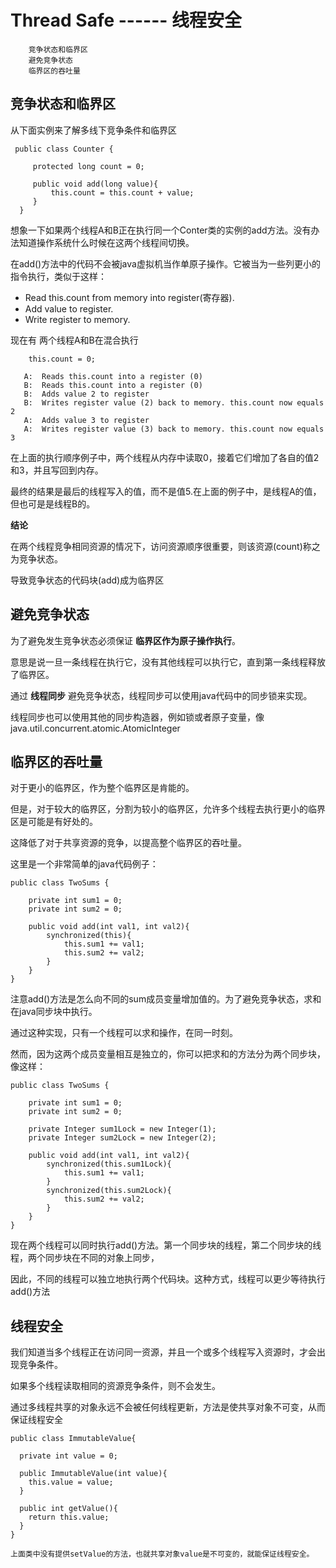 #  Thread Safe  ------ 线程安全

		竞争状态和临界区
		避免竞争状态
		临界区的吞吐量


## 竞争状态和临界区

从下面实例来了解多线下竞争条件和临界区
```
 public class Counter {

     protected long count = 0;

     public void add(long value){
         this.count = this.count + value;
     }
  }
```

想象一下如果两个线程A和B正在执行同一个Conter类的实例的add方法。没有办法知道操作系统什么时候在这两个线程间切换。

在add()方法中的代码不会被java虚拟机当作单原子操作。它被当为一些列更小的指令执行，类似于这样：

* Read this.count from memory into register(寄存器).
* Add value to register.
* Write register to memory.

现在有 两个线程A和B在混合执行

```
    this.count = 0;

   A:  Reads this.count into a register (0)
   B:  Reads this.count into a register (0)
   B:  Adds value 2 to register
   B:  Writes register value (2) back to memory. this.count now equals 2
   A:  Adds value 3 to register
   A:  Writes register value (3) back to memory. this.count now equals 3
```

在上面的执行顺序例子中，两个线程从内存中读取0，接着它们增加了各自的值2和3，并且写回到内存。

最终的结果是最后的线程写入的值，而不是值5.在上面的例子中，是线程A的值，但也可是是线程B的。

**结论**

在两个线程竞争相同资源的情况下，访问资源顺序很重要，则该资源(count)称之为竞争状态。

导致竞争状态的代码块(add)成为临界区

## 避免竞争状态

为了避免发生竞争状态必须保证 **临界区作为原子操作执行**。

意思是说一旦一条线程在执行它，没有其他线程可以执行它，直到第一条线程释放了临界区。

通过 **线程同步** 避免竞争状态，线程同步可以使用java代码中的同步锁来实现。

线程同步也可以使用其他的同步构造器，例如锁或者原子变量，像java.util.concurrent.atomic.AtomicInteger

## 临界区的吞吐量

对于更小的临界区，作为整个临界区是肯能的。

但是，对于较大的临界区，分割为较小的临界区，允许多个线程去执行更小的临界区是可能是有好处的。

这降低了对于共享资源的竞争，以提高整个临界区的吞吐量。 

这里是一个非常简单的java代码例子：

```
public class TwoSums {

    private int sum1 = 0;
    private int sum2 = 0;

    public void add(int val1, int val2){
        synchronized(this){
            this.sum1 += val1;   
            this.sum2 += val2;
        }
    }
}
```

注意add()方法是怎么向不同的sum成员变量增加值的。为了避免竞争状态，求和在java同步块中执行。

通过这种实现，只有一个线程可以求和操作，在同一时刻。 

然而，因为这两个成员变量相互是独立的，你可以把求和的方法分为两个同步块，像这样：

```
public class TwoSums {

    private int sum1 = 0;
    private int sum2 = 0;

    private Integer sum1Lock = new Integer(1);
    private Integer sum2Lock = new Integer(2);

    public void add(int val1, int val2){
        synchronized(this.sum1Lock){
            this.sum1 += val1;   
        }
        synchronized(this.sum2Lock){
            this.sum2 += val2;
        }
    }
}

```

现在两个线程可以同时执行add()方法。第一个同步块的线程，第二个同步块的线程，两个同步块在不同的对象上同步，

因此，不同的线程可以独立地执行两个代码块。这种方式，线程可以更少等待执行add()方法


## 线程安全

我们知道当多个线程正在访问同一资源，并且一个或多个线程写入资源时，才会出现竞争条件。 

如果多个线程读取相同的资源竞争条件，则不会发生。

通过多线程共享的对象永远不会被任何线程更新，方法是使共享对象不可变，从而保证线程安全

```
public class ImmutableValue{

  private int value = 0;

  public ImmutableValue(int value){
    this.value = value;
  }

  public int getValue(){
    return this.value;
  }
}

上面类中没有提供setValue的方法，也就共享对象value是不可变的，就能保证线程安全。



